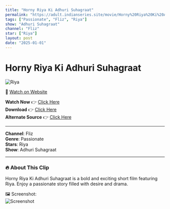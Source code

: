 ```yaml
---
title: "Horny Riya Ki Adhuri Suhagraat"
permalink: "https://adult.indianseries.site/movie/Horny%20Riya%20Ki%20Adhuri%20Suhagraat"
tags: ["Passionate", "Fliz", "Riya"]
show: "Adhuri Suhagraat"
channel: "Fliz"
star: ["Riya"]
layout: post
date: "2025-01-01"
---
```


# Horny Riya Ki Adhuri Suhagraat

![Riya](https://shorts.desisins.com/wp-content/uploads/2024/07/Riya-Ki-Adhuri-Suhagraat-DesiSins.com_.jpg)

🔗 [Watch on Website](https://adult.indianseries.site/movie/Horny%20Riya%20Ki%20Adhuri%20Suhagraat)

**Watch Now** 👉 [Click Here](https://adult.indianseries.site/movie/Horny%20Riya%20Ki%20Adhuri%20Suhagraat)  
**Download** 👉 [Click Here](https://adult.indianseries.site/movie/Horny%20Riya%20Ki%20Adhuri%20Suhagraat)  
**Alternate Source** 👉 [Click Here](https://adult.indianseries.site/movie/Horny%20Riya%20Ki%20Adhuri%20Suhagraat)

---

**Channel**: Fliz  
**Genre**: Passionate  
**Stars**: Riya  
**Show**: Adhuri Suhagraat

---

### 🔥 About This Clip

Horny Riya Ki Adhuri Suhagraat is a bold and exciting short film featuring Riya. Enjoy a passionate story filled with desire and drama.
 
🖼️ Screenshot:  
![Screenshot](https://shorts.desisins.com/wp-content/uploads/2024/07/Riya-Ki-Adhuri-Suhagraat-DesiSins.com_.jpg)
